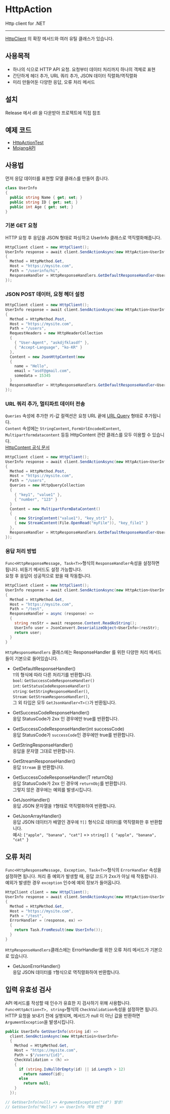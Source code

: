 # HttpAction
Http client for .NET

----------

[HttpClient](https://docs.microsoft.com/en-us/dotnet/api/system.net.http.httpclient?view=net-5.0) 의 확장 메서드와 여러 유틸 클래스가 있습니다.

## 사용목적

- 하나의 식으로 HTTP API 요청. 요청부터 데이터 처리까지 하나의 객체로 표현
- 간단하게 헤더 추가, URL 쿼리 추가, JSON 데이터 직렬화/역직렬화
- 미리 만들어둔 다양한 응답, 오류 처리 메서드

## 설치
Release 에서 dll 을 다운받아 프로젝트에 직접 참조

## 예제 코드
- [HttpActionTest](https://github.com/AlphaBs/HttpAction/blob/main/HttpActionTest/Program.cs)
- [MojangAPI](https://github.com/CmlLib/MojangAPI)

## 사용법
먼저 응답 데이터를 표현할 모델 클래스를 만들어 줍니다.

```csharp
class UserInfo
{
  public string Name { get; set; }
  public string ID { get; set; }
  public int Age { get; set; }
}
```

### 기본 GET 요청

HTTP 요청 후 응답을 JSON 형태로 파싱하고 UserInfo 클래스로 역직렬화해줍니다.

```csharp
HttpClient client = new HttpClient();
UserInfo response = await client.SendActionAsync(new HttpAction<UserInfo>
{
  Method = HttpMethod.Get,
  Host = "https://mysite.com",
  Path = "/userinfo/hi",
  ResponseHandler = HttpResponseHandlers.GetDefaultResponseHandler<UserInfo>();
});
```

### JSON POST 데이터, 요청 헤더 설정 

```csharp
HttpClient client = new HttpClient();
UserInfo response = await client.SendActionAsync(new HttpAction<UserInfo>
{
  Method = HttpMethod.Post,
  Host = "https://mysite.com",
  Path = "/users",
  RequestHeaders = new HttpHeaderCollection
  {
    { "User-Agent", "askdjfklasdf" },
    { "Accept-Language", "ko-KR" }
  },
  Content = new JsonHttpContent(new
  {
    name = "Hello",
    email = "asdf@gmail.com",
    somedata = 15345
  }
  ResponseHandler = HttpResponseHandlers.GetDefaultResponseHandler<UserInfo>();
});
```

### URL 쿼리 추가, 멀티파트 데이터 전송
`Queries` 속성에 추가한 키-값 컬렉션은 요청 URL 끝에 [URL Query](https://en.wikipedia.org/wiki/Query_string) 형태로 추가됩니다.  
`Content` 속성에는 `StringContent`, `FormUrlEncodedContent`, `Multipartformdatacontent` 등등 HttpContent 관련 클래스를 모두 이용할 수 있습니다.  
[HttpContent 공식 문서](https://docs.microsoft.com/en-us/dotnet/api/system.net.http.httpcontent?view=net-5.0)

```csharp
HttpClient client = new HttpClient();
UserInfo response = await client.SendActionAsync(new HttpAction<UserInfo>
{
  Method = HttpMethod.Post,
  Host = "https://mysite.com",
  Path = "/users",
  Queries = new HttpQueryCollection
  {
    { "key1", "value1" },
    { "number", "123" }
  }
  Content = new MultipartFormDataContent()
  {
    { new StringContent("value1"), "key_str1" },
    { new StreamContent(File.OpenRead("myFile")), "key_file1" }
  },
  ResponseHandler = HttpResponseHandlers.GetDefaultResponseHandler<UserInfo>();
});
```

### 응답 처리 방법
`Func<HttpResponseMessage, Task<T>>`형식의 `ResponseHandler`속성을 설정하면 됩니다. 비동기 메서드도 설정 가능합니다.  
요청 후 응답이 성공적으로 왔을 때 작동합니다.  

```csharp
HttpClient client = new httpClient();
UserInfo response = await client.SendActionAsync(new HttpAction<UserInfo>
{
  Method = HttpMethod.Get,
  Host = "https://mysite.com",
  Path = "/test",
  ResponseHandler = async (response) =>
  {
    string resStr = await response.Content.ReadAsString();
    UserInfo user = JsonConvert.DeserializeObject<UserInfo>(resStr);
    return user;
  }
}
```

`HttpResponseHandlers` 클래스에는 ResponseHandler 를 위한 다양한 처리 메서드들이 기본으로 들어있습니다.
- GetDefaultResponseHandler<T>()  
  `T`의 형식에 따라 다른 처리기를 반환합니다.  
  `bool`: `GetSuccessCodeResponseHandler()`  
  `int`: `GetStatusCodeResponseHandler()`  
  `string`: `GetStringResponseHandler()`,  
  `Stream`: `GetStreamResponseHandler()`,  
  그 외 타입은 모두 `GetJsonHandler<T>()`가 반환됩니다.  
  
- GetSuccessCodeResponseHandler()  
  응답 StatusCode가 2xx 인 경우에만 true를 반환합니다.  
  
- GetSuccessCodeResponseHandler(int successCode)  
  응답 StatusCode가 `successCode`인 경우에만 true를 반환합니다.  
  
- GetStringResponseHandler()  
  응답을 문자열 그대로 반환합니다.
  
- GetStreamResponseHandler()  
  응답 `Stream` 을 반환합니다.
  
- GetSuccessCodeResponseHandler<T>(T returnObj)  
  응답 StatusCode가 2xx 인 경우에 `returnObj`를 반환합니다.  
  그렇지 않은 경우에는 예외를 발생시킵니다.  
  
- GetJsonHandler<T>()  
  응답 JSON 문자열을 `T`형태로 역직렬화하여 반환합니다.  
  
- GetJsonArrayHandler<T>()  
  응답 JSON 데이터가 배열인 경우에 `T[]` 형식으로 데이터를 역직렬화한 후 반환합니다.  
  예시: `["apple", "banana", "cat"]` => `string[] { "apple", "banana", "cat" }`  
  
## 오류 처리
`Func<HttpResponseMessage, Exception, Task<T>>`형식의 `ErrorHandler` 속성을 설정하면 됩니다.
처리 중 예외가 발생할 때, 응답 코드가 2xx가 아닐 때 작동합니다.  
예외가 발생한 경우 `exception` 인수에 예외 정보가 들어옵니다.

```csharp
HttpClient client = new HttpClient();
UserInfo response = await client.SendActionAsync(new HttpAction<UserInfo>
{
  Method = HttpMethod.Get,
  Host = "https://mysite.com",
  Path = "/test",
  ErrorHandler = (response, ex) =>
  {
    return Task.FromResult(new UserInfo());
  }
}
```

`HttpResponseHandlers`클래스에는 ErrorHandler를 위한 오류 처리 메서드가 기본으로 있습니다.
- GetJsonErrorHandler<T>()  
  응답 JSON 데이터를 `T`형식으로 역직렬화하여 반환합니다.
  
## 입력 유효성 검사
API 메서드를 작성할 때 인수가 유효한 지 검사하기 위해 사용합니다.  
`Func<HttpAction<T>, string>`형식의 `CheckValidation`속성을 설정하면 됩니다.
HTTP 요청을 보내기 전에 실행되며, 메서드가 null 이 아닌 값을 반환하면 `ArgumentException`을 발생시킵니다.

```csharp
public UserInfo GetUserInfo(string id) =>
  client.SendActionAsync(new HttpActioin<UserInfo>
  {
    Method = HttpMethod.Get,
    Host = "https://mysite.com",
    Path = $"/users/{id}",
    CheckValidation = (h) => 
    {
      if (string.IsNullOrEmpty(id) || id.Length > 12)
        return nameof(id);
      else
        return null;
    }
  });
  
// GetUserInfo(null) => ArgumentException("id") 발생!
// GetUserInfo("Hello") => UserInfo 객체 반환
```
